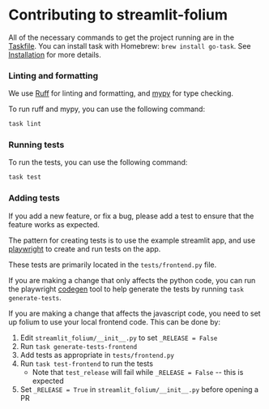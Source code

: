 # Contributing to streamlit-folium

All of the necessary commands to get the project running are in the
[Taskfile](https://taskfile.dev/). You can install task with Homebrew:
`brew install go-task`. See [Installation](https://taskfile.dev/installation/)
for more details.

### Linting and formatting

We use [Ruff](https://github.com/astral-sh/ruff) for linting and formatting, and
[mypy](https://github.com/python/mypy) for type checking.

To run ruff and mypy, you can use the following command:

```bash
task lint
```

### Running tests

To run the tests, you can use the following command:

```bash
task test
```

### Adding tests

If you add a new feature, or fix a bug, please add a test to ensure that the feature works as expected.

The pattern for creating tests is to use the example streamlit app, and use
[playwright](https://playwright.dev/python/docs/intro) to create and
run tests on the app.

These tests are primarily located in the `tests/frontend.py` file.

If you are making a change that only affects the python code, you can
run the playwright [codegen](https://playwright.dev/python/docs/codegen) tool to
help generate the tests by running `task generate-tests`.

If you are making a change that affects the javascript code, you need to set up
folium to use your local frontend code. This can be done by:

1. Edit `streamlit_folium/__init__.py` to set `_RELEASE = False`
2. Run `task generate-tests-frontend`
3. Add tests as appropriate in `tests/frontend.py`
4. Run `task test-frontend` to run the tests
    * Note that `test_release` will fail while `_RELEASE = False` -- this is expected
5. Set `_RELEASE = True` in `streamlit_folium/__init__.py` before opening a PR
